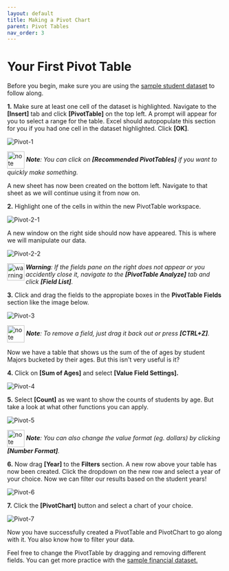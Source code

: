 ```yaml
---
layout: default
title: Making a Pivot Chart
parent: Pivot Tables
nav_order: 3
---
```


# Your First Pivot Table

Before you begin, make sure you are using the [sample student dataset](https://drive.google.com/drive/folders/1MX3XusQiBKHx3X8Kf6P3lRY2Q1pZcjB9?usp=sharing) to follow along.

**1.** Make sure at least one cell of the dataset is highlighted. Navigate to the **[Insert]** tab and click **[PivotTable]** on the top left. A prompt will appear for you to select a range for the table. Excel should autopopulate this section for you if you had one cell in the dataset highlighted. Click **[OK]**.

![Pivot-1](https://github.com/nickluong-dev/Excel-Instruction-Guide/blob/gh-pages/assets/images/Pivot-1.png?raw=true "Pivot-1")

<img src="https://github.com/nickluong-dev/Excel-Instruction-Guide/blob/gh-pages/assets/images/note.png?raw=true" alt="note" width="40px" height="40px" style="vertical-align:middle;"> ***Note**: You can click on **[Recommended PivotTables]** if you want to quickly make something.*

A new sheet has now been created on the bottom left. Navigate to that sheet as we will continue using it from now on.

**2.** Highlight one of the cells in within the new PivotTable workspace.

![Pivot-2-1](https://github.com/nickluong-dev/Excel-Instruction-Guide/blob/gh-pages/assets/images/Pivot-2-1.png?raw=true "Pivot-2-1")

A new window on the right side should now have appeared. This is where we will manipulate our data.

![Pivot-2-2](https://github.com/nickluong-dev/Excel-Instruction-Guide/blob/gh-pages/assets/images/Pivot-2-2.png?raw=true "Pivot-2-2")

<img src="https://github.com/nickluong-dev/Excel-Instruction-Guide/blob/gh-pages/assets/images/warning.png?raw=true" alt="warning" width="40px" height="40px" align="left"> ***Warning**: If the fields pane on the right does not appear or you accidently close it, navigate to the **[PivotTable Analyze]** tab and click **[Field List]**.*

**3.** Click and drag the fields to the appropiate boxes in the **PivotTable Fields** section like the image below.

![Pivot-3](https://github.com/nickluong-dev/Excel-Instruction-Guide/blob/gh-pages/assets/images/Pivot-3.png?raw=true "Pivot-3")

<img src="https://github.com/nickluong-dev/Excel-Instruction-Guide/blob/gh-pages/assets/images/note.png?raw=true" alt="note" width="40px" height="40px" style="vertical-align:middle;"> ***Note**: To remove a field, just drag it back out or press **[CTRL+Z]**.*

Now we have a table that shows us the sum of the of ages by student Majors bucketed by their ages. But this isn't very useful is it?

**4.** Click on **[Sum of Ages]** and select **[Value Field Settings].**

![Pivot-4](https://github.com/nickluong-dev/Excel-Instruction-Guide/blob/gh-pages/assets/images/Pivot-4.png?raw=true "Pivot-4")

**5.** Select **[Count]** as we want to show the counts of students by age. But take a look at what other functions you can apply.

![Pivot-5](https://github.com/nickluong-dev/Excel-Instruction-Guide/blob/gh-pages/assets/images/Pivot-5.png?raw=true "Pivot-5")

<img src="https://github.com/nickluong-dev/Excel-Instruction-Guide/blob/gh-pages/assets/images/note.png?raw=true" alt="note" width="40px" height="40px" style="vertical-align:middle;"> ***Note**: You can also change the value format (eg. dollars) by clicking **[Number Format]**.*


**6.** Now drag **[Year]** to the **Filters** section. A new row above your table has now been created. Click the dropdown on the new row and select a year of your choice. Now we can filter our results based on the student years!

![Pivot-6](https://github.com/nickluong-dev/Excel-Instruction-Guide/blob/gh-pages/assets/images/Pivot-6.png?raw=true "Pivot-6")

**7.** Click the **[PivotChart]** button and select a chart of your choice.

![Pivot-7](https://github.com/nickluong-dev/Excel-Instruction-Guide/blob/gh-pages/assets/images/Pivot-7.png?raw=true "Pivot-7")

Now you have successfully created a PivotTable and PivotChart to go along with it. You also know how to filter your data.

Feel free to change the PivotTable by dragging and removing different fields. You can get more practice with the [sample financial dataset.](https://drive.google.com/drive/folders/1MX3XusQiBKHx3X8Kf6P3lRY2Q1pZcjB9?usp=sharing)
